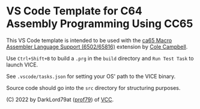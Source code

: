 # VS Code Template for C64 Assembly Programming Using CC65

This VS Code template is intended to be used with the [ca65 Macro Assembler Language Support (6502/65816)](https://marketplace.visualstudio.com/items?itemName=tlgkccampbell.code-ca65) extension by [Cole Campbell](https://marketplace.visualstudio.com/publishers/tlgkccampbell).

Use `Ctrl+Shift+B` to build a `.prg` in the `build` directory and `Run Test Task` to launch VICE.

See `.vscode/tasks.json` for setting your OS' path to the VICE binary.

Source code should go into the `src` directory for structuring purposes.

(C) 2022 by DarkLord79at ([prof79](https://github.com/prof79)) of [VCC](https://logiker.com/vcc).
